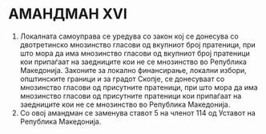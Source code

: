 # АМАНДМАН XVI

1. Локалната самоуправа се уредува со закон кој се донесува со двотретинско мнозинство гласови од вкупниот број пратеници, при што мора да има мнозинство гласови од вкупниот број пратеници кои припаѓаат на заедниците кои не се мнозинство во Република Македонија. Законите за локално финансирање, локални избори, општинските граници и за градот Скопје, се донесуваат со мнозинство гласови од присутните пратеници, при што мора да има мнозинство гласови од присутните пратеници кои припаѓаат на заедниците кои не се мнозинство во Република Македонија.
2. Со овој амандман се заменува ставот 5 на членот 114 од Уставот на Република Македонија.
